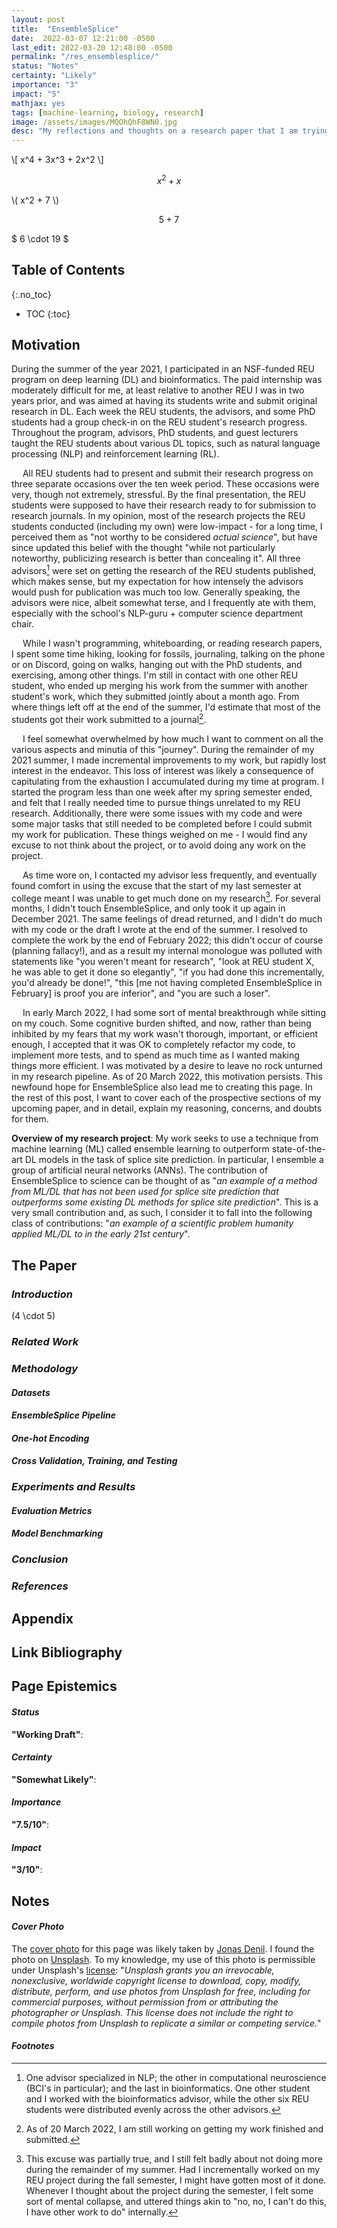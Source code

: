 ```yaml
---
layout: post
title:  "EnsembleSplice"
date:  2022-03-07 12:21:00 -0500
last_edit: 2022-03-20 12:48:00 -0500
permalink: "/res_ensemblesplice/"
status: "Notes"
certainty: "Likely"
importance: "3"
impact: "5"
mathjax: yes
tags: [machine-learning, biology, research]
image: /assets/images/MQOhQhF8WN0.jpg
desc: "My reflections and thoughts on a research paper that I am trying to write."
---
```


\\[ x^4 + 3x^3 + 2x^2 \\]

$$ x^2 + x $$

\\( x^2 + 7 \\)

$$ 5+7 $$

$ 6 \cdot 19 $

## Table of Contents
{:.no_toc}
* TOC
{:toc}

## Motivation

During the summer of the year 2021, I participated in an NSF-funded REU program on deep learning (DL) and bioinformatics. The paid internship was moderately difficult for me, at least relative to another REU I was in two years prior, and was aimed at having its students write and submit original research in DL. Each week the REU students, the advisors, and some PhD students had a group check-in on the REU student's research progress. Throughout the program, advisors, PhD students, and guest lecturers taught the REU students about various DL topics, such as natural language processing (NLP) and reinforcement learning (RL).

&emsp; All REU students had to present and submit their research progress on three separate occasions over the ten week period. These occasions were very, though not extremely, stressful. By the final presentation, the REU students were supposed to have their research ready to for submission to research journals. In my opinion, most of the research projects the REU students conducted (including my own) were low-impact - for a long time, I perceived them as "not worthy to be considered _actual science_", but have since updated this belief with the thought "while not particularly noteworthy, publicizing research is better than concealing it". All three advisors[^1] were set on getting the research of the REU students published, which makes sense, but my expectation for how intensely the advisors would push for publication was much too low. Generally speaking, the advisors were nice, albeit somewhat terse, and I frequently ate with them, especially with the school's NLP-guru + computer science department chair.

&emsp; While I wasn't programming, whiteboarding, or reading research papers, I spent some time hiking, looking for fossils, journaling, talking on the phone or on Discord, going on walks, hanging out with the PhD students, and exercising, among other things. I'm still in contact with one other REU student, who ended up merging his work from the summer with another student's work, which they submitted jointly about a month ago. From where things left off at the end of the summer, I'd estimate that most of the students got their work submitted to a journal[^2].

&emsp; I feel somewhat overwhelmed by how much I want to comment on all the various aspects and minutia of this "journey". During the remainder of my 2021 summer, I made incremental improvements to my work, but rapidly lost interest in the endeavor. This loss of interest was likely a consequence of capitulating from the exhaustion I accumulated during my time at program. I started the program less than one week after my spring semester ended, and felt that I really needed time to pursue things unrelated to my REU research. Additionally, there were some issues with my code and were some major tasks that still needed to be completed before I could submit my work for publication. These things weighed on me - I would find any excuse to not think about the project, or to avoid doing any work on the project.

&emsp; As time wore on, I contacted my advisor less frequently, and eventually found comfort in using the excuse that the start of my last semester at college meant I was unable to get much done on my research[^3]. For several months, I didn't touch EnsembleSplice, and only took it up again in December 2021. The same feelings of dread returned, and I didn't do much with my code or the draft I wrote at the end of the summer. I resolved to complete the work by the end of February 2022; this didn't occur of course (planning fallacy!), and as a result my internal monologue was polluted with statements like "you weren't meant for research", "look at REU student X, he was able to get it done so elegantly", "if you had done this incrementally, you'd already be done!", "this [me not having completed EnsembleSplice in February] is proof you are inferior", and "you are such a loser".

&emsp; In early March 2022, I had some sort of mental breakthrough while sitting on my couch. Some cognitive burden shifted, and now, rather than being inhibited by my fears that my work wasn't thorough, important, or efficient enough, I accepted that it was OK to completely refactor my code, to implement more tests, and to spend as much time as I wanted making things more efficient. I was motivated by a desire to leave no rock unturned in my research pipeline. As of 20 March 2022, this motivation persists. This newfound hope for EnsembleSplice also lead me to creating this page. In the rest of this post, I want to cover each of the prospective sections of my upcoming paper, and in detail, explain my reasoning, concerns, and doubts for them.

__Overview of my research project__: My work seeks to use a technique from machine learning (ML) called ensemble learning to outperform state-of-the-art DL models in the task of splice site prediction. In particular, I ensemble a group of artificial neural networks (ANNs). The contribution of EnsembleSplice to science can be thought of as "_an example of a method from ML/DL that has not been used for splice site prediction that outperforms some existing DL methods for splice site prediction_". This is a very small contribution and, as such, I consider it to fall into the following class of contributions: "_an example of a scientific problem humanity applied ML/DL to in the early 21st century_".

## The Paper

### *Introduction*

\(4 \cdot 5\)

### *Related Work*

### *Methodology*

#### *Datasets*

#### *EnsembleSplice Pipeline*

#### *One-hot Encoding*

#### *Cross Validation, Training, and Testing*

### *Experiments and Results*

#### *Evaluation Metrics*

#### *Model Benchmarking*

### *Conclusion*

### *References*

## Appendix

## Link Bibliography

## Page Epistemics

#### *Status*

__"Working Draft"__:

#### *Certainty*

__"Somewhat Likely"__:

#### *Importance*

__"7.5/10"__:

#### *Impact*

__"3/10"__:

## Notes

#### *Cover Photo*

The [cover photo](https://unsplash.com/photos/7ALIbwRkwig) for this page was likely taken by [Jonas Denil](https://unsplash.com/@jonasdenil). I found the photo on [Unsplash](https://unsplash.com/). To my knowledge, my use of this photo is permissible under Unsplash's [license](https://unsplash.com/license): "_Unsplash grants you an irrevocable, nonexclusive, worldwide copyright license to download, copy, modify, distribute, perform, and use photos from Unsplash for free, including for commercial purposes, without permission from or attributing the photographer or Unsplash. This license does not include the right to compile photos from Unsplash to replicate a similar or competing service._"

#### *Footnotes*

[^1]: One advisor specialized in NLP; the other in computational neuroscience (BCI's in particular); and the last in bioinformatics. One other student and I worked with the bioinformatics advisor, while the other six REU students were distributed evenly across the
other advisors.

[^2]: As of 20 March 2022, I am still working on getting my work finished and submitted.

[^3]: This excuse was partially true, and I still felt badly about not doing more during the remainder of my summer. Had I incrementally worked on my REU project during the fall semester, I might have gotten most of it done. Whenever I thought about the project during the semester, I felt some sort of mental collapse, and uttered
things akin to "no, no, I can't do this, I have other work to do" internally.
